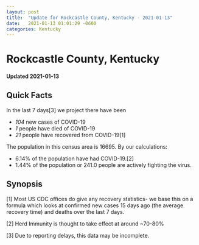 ```yaml
---
layout: post
title:  "Update for Rockcastle County, Kentucky - 2021-01-13"
date:   2021-01-13 01:01:29 -0600
categories: Kentucky
---
```


# Rockcastle County, Kentucky
#### Updated 2021-01-13

## Quick Facts

In the last 7 days[3] we project there have been
- *104* new cases of COVID-19
- *1* people have died of COVID-19
- *21* people have recovered from COVID-19[1]

The population in this census area is 16695. By our calculations:
- 6.14% of the population have had COVID-19.[2]
- 1.44% of the population or 241.0 people are actively fighting the virus.

## Synopsis




[1] Most US CDC offices do give any recovery statistics- we base this on a formula which looks at confirmed new cases
15 days ago (the average recovery time) and deaths over the last 7 days.

[2] Herd Immunity is thought to take effect at around ~70-80%

[3] Due to reporting delays, this data may be incomplete.
 
    